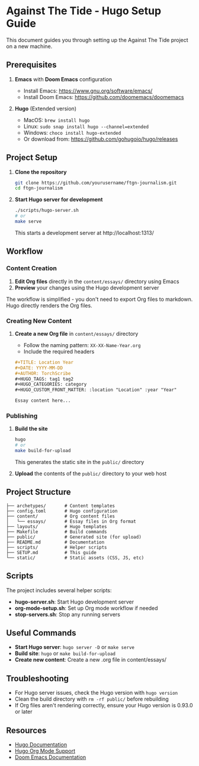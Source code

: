# Against The Tide - Hugo Setup Guide

This document guides you through setting up the Against The Tide project on a new machine.

## Prerequisites

1. **Emacs** with **Doom Emacs** configuration
   - Install Emacs: https://www.gnu.org/software/emacs/
   - Install Doom Emacs: https://github.com/doomemacs/doomemacs

2. **Hugo** (Extended version)
   - MacOS: `brew install hugo`
   - Linux: `sudo snap install hugo --channel=extended`
   - Windows: `choco install hugo-extended`
   - Or download from: https://github.com/gohugoio/hugo/releases

## Project Setup

1. **Clone the repository**
   ```bash
   git clone https://github.com/yourusername/ftgn-journalism.git
   cd ftgn-journalism
   ```

2. **Start Hugo server for development**
   ```bash
   ./scripts/hugo-server.sh
   # or
   make serve
   ```
   This starts a development server at http://localhost:1313/

## Workflow

### Content Creation

1. **Edit Org files** directly in the `content/essays/` directory using Emacs
2. **Preview** your changes using the Hugo development server

The workflow is simplified - you don't need to export Org files to markdown. Hugo directly renders the Org files.

### Creating New Content

1. **Create a new Org file** in `content/essays/` directory
   - Follow the naming pattern: `XX-XX-Name-Year.org`
   - Include the required headers

   ```org
   #+TITLE: Location Year
   #+DATE: YYYY-MM-DD
   #+AUTHOR: TorchScribe
   #+HUGO_TAGS: tag1 tag2
   #+HUGO_CATEGORIES: category
   #+HUGO_CUSTOM_FRONT_MATTER: :location "Location" :year "Year"

   Essay content here...
   ```

### Publishing

1. **Build the site**
   ```bash
   hugo
   # or
   make build-for-upload
   ```
   This generates the static site in the `public/` directory

2. **Upload** the contents of the `public/` directory to your web host

## Project Structure

```
├── archetypes/       # Content templates
├── config.toml       # Hugo configuration
├── content/          # Org content files
│   └── essays/       # Essay files in Org format
├── layouts/          # Hugo templates
├── Makefile          # Build commands
├── public/           # Generated site (for upload)
├── README.md         # Documentation
├── scripts/          # Helper scripts
├── SETUP.md          # This guide
└── static/           # Static assets (CSS, JS, etc)
```

## Scripts

The project includes several helper scripts:

- **hugo-server.sh**: Start Hugo development server
- **org-mode-setup.sh**: Set up Org mode workflow if needed
- **stop-servers.sh**: Stop any running servers

## Useful Commands

- **Start Hugo server**: `hugo server -D` or `make serve`
- **Build site**: `hugo` or `make build-for-upload`
- **Create new content**: Create a new .org file in content/essays/

## Troubleshooting

- For Hugo server issues, check the Hugo version with `hugo version`
- Clean the build directory with `rm -rf public/` before rebuilding
- If Org files aren't rendering correctly, ensure your Hugo version is 0.93.0 or later

## Resources

- [Hugo Documentation](https://gohugo.io/documentation/)
- [Hugo Org Mode Support](https://ox-hugo.scripter.co/)
- [Doom Emacs Documentation](https://github.com/doomemacs/doomemacs/blob/master/docs/index.org)